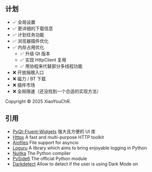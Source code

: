 

<!-- ROADMAP -->
## 计划

- ✅ 全局设置
- ✅ 更详细的下载信息
- ✅ 计划任务功能
- ✅ 浏览器插件优化
- ✅ 内存占用优化
  - ✅ 升级 Qt 版本
  - ✅ 实现 HttpClient 复用
  - ✅ 用协程来代替部分多线程功能
- ❌ 开放捐赠入口
- ❌ 磁力 / BT 下载
- ❌ 插件市场
- ❌ 全局限速（还没找到一个合适的实现方法）



Copyright © 2025 XiaoYouChR.


<!-- ACKNOWLEDGMENTS -->
## 引用

* [PyQt-Fluent-Widgets](https://github.com/zhiyiYo/PyQt-Fluent-Widgets) 强大且方便的 UI 库
* [Httpx](https://github.com/projectdiscovery/httpx) A fast and multi-purpose HTTP toolkit
* [Aiofiles](https://github.com/Tinche/aiofiles) File support for asyncio
* [Loguru](https://github.com/Delgan/loguru)  A library which aims to bring enjoyable logging in Python
* [Nuitka](https://github.com/Nuitka/Nuitka) The Python compiler
* [PySide6](https://github.com/PySide/pyside-setup) The official Python module
* [Darkdetect](https://github.com/albertosottile/darkdetect) Allow to detect if the user is using Dark Mode on


